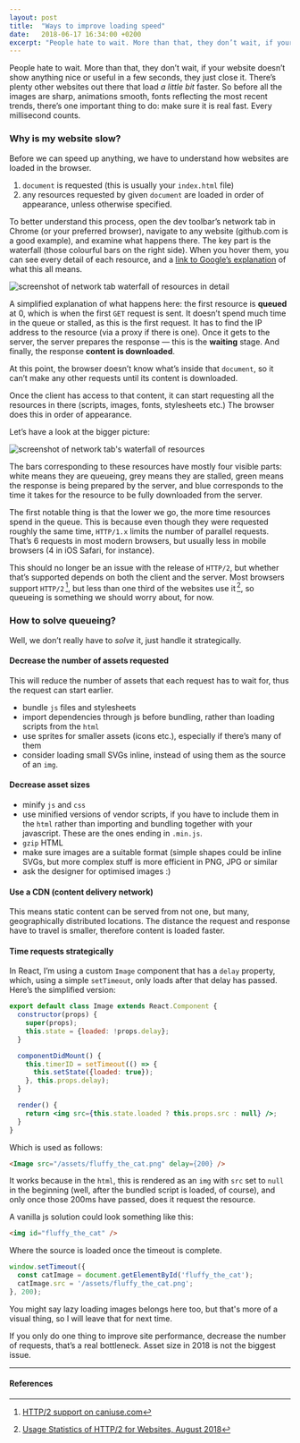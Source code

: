 ```yaml
---
layout: post
title:  "Ways to improve loading speed"
date:   2018-06-17 16:34:00 +0200
excerpt: "People hate to wait. More than that, they don’t wait, if your website doesn’t show anything nice or useful in a few seconds, they just close it. So before all the images are sharp, animations smooth, fonts all fancy, there’s one important thing to do: make sure it is real fast."
---
```


People hate to wait. More than that, they don’t wait, if your website doesn’t show anything nice or useful in a few seconds, they just close it. There’s plenty other websites out there that load _a little bit_ faster. So before all the images are sharp, animations smooth, fonts reflecting the most recent trends, there’s one important thing to do: make sure it is real fast. Every millisecond counts.

### Why is my website slow?
Before we can speed up anything, we have to understand how websites are loaded in the browser.
1. `document` is requested (this is usually your `index.html` file)
2. any resources requested by given `document` are loaded in order of appearance, unless otherwise specified.

To better understand this process, open the dev toolbar’s network tab in Chrome (or your preferred browser), navigate to any website (github.com is a good example), and examine what happens there. The key part is the waterfall (those colourful bars on the right side). When you hover them, you can see every detail of each resource, and a [link to Google’s explanation](https://developers.google.com/web/tools/chrome-devtools/network-performance/reference#timing-explanation) of what this all means.

![screenshot of network tab waterfall of resources in detail]({{site.baseUrl}}/blog/assets/images/waterfall_detail.png)

A simplified explanation of what happens here: the first resource is **queued** at 0, which is when the first `GET` request is sent. It doesn’t spend much time in the queue or stalled, as this is the first request. It has to find the IP address to the resource (via a proxy if there is one). Once it gets to the server, the server prepares the response — this is the **waiting** stage. And finally, the response **content is downloaded**.

At this point, the browser doesn’t know what’s inside that `document`, so it can’t make any other requests until its content is downloaded.

Once the client has access to that content, it can start requesting all the resources in there (scripts, images, fonts, stylesheets etc.) The browser does this in order of appearance.

Let’s have a look at the bigger picture:

![screenshot of network tab's waterfall of resources]({{site.baseUrl}}/blog/assets/images/waterfall.png)

The bars corresponding to these resources have mostly four visible parts: white means they are queueing, grey means they are stalled, green means the response is being prepared by the server, and blue corresponds to the time it takes for the resource to be fully downloaded from the server.

The first notable thing is that the lower we go, the more time resources spend in the queue. This is because even though they were requested roughly the same time, `HTTP/1.x` limits the number of parallel requests. That’s 6 requests in most modern browsers, but usually less in mobile browsers (4 in iOS Safari, for instance).

This should no longer be an issue with the release of `HTTP/2`, but whether that’s supported depends on both the client and the server. Most browsers support `HTTP/2` [^1], but less than one third of the websites use it [^2], so queueing is something we should worry about, for now.

### How to solve queueing?
Well, we don’t really have to _solve_ it, just handle it strategically.

#### Decrease the number of assets requested
This will reduce the number of assets that each request has to wait for, thus the request can start earlier.
- bundle `js` files and stylesheets
- import dependencies through js before bundling, rather than loading scripts from the `html`
- use sprites for smaller assets (icons etc.), especially if there’s many of them
- consider loading small SVGs inline, instead of using them as the source of an `img`.

#### Decrease asset sizes
- minify `js` and `css`
- use minified versions of vendor scripts, if you have to include them in the `html` rather than importing and bundling together with your javascript. These are the ones ending in `.min.js`.
- `gzip` HTML
- make sure images are a suitable format (simple shapes could be inline SVGs, but more complex stuff is more efficient in PNG, JPG or similar
- ask the designer for optimised images :)

#### Use a CDN (content delivery network)
This means static content can be served from not one, but many, geographically distributed locations. The distance the request and response have to travel is smaller, therefore content is loaded faster.

#### Time requests strategically
In React, I’m using a custom `Image` component that has a `delay` property, which, using a simple `setTimeout`, only loads after that delay has passed.
Here’s the simplified version:
```jsx
export default class Image extends React.Component {
  constructor(props) {
    super(props);
    this.state = {loaded: !props.delay};
  }

  componentDidMount() {
    this.timerID = setTimeout(() => {
      this.setState({loaded: true});
    }, this.props.delay);
  }

  render() {
    return <img src={this.state.loaded ? this.props.src : null} />;
  }
}
```
Which is used as follows:
```html
<Image src="/assets/fluffy_the_cat.png" delay={200} />
```
It works because in the `html`, this is rendered as an `img` with `src` set to `null` in the beginning (well, after the bundled script is loaded, of course), and only once those 200ms have passed, does it request the resource.

A vanilla js solution could look something like this:
```html
<img id="fluffy_the_cat" />
```
Where the source is loaded once the timeout is complete.
```js
window.setTimeout({
  const catImage = document.getElementById('fluffy_the_cat');
  catImage.src = '/assets/fluffy_the_cat.png';
}, 200);
```

You might say lazy loading images belongs here too, but that's more of a visual thing, so I will leave that for next time.

If you only do one thing to improve site performance, decrease the number of requests, that’s a real bottleneck. Asset size in 2018 is not the biggest issue.

---
#### References

[^1]: [HTTP/2 support on caniuse.com](https://caniuse.com/#feat=http2)
[^2]: [Usage Statistics of HTTP/2 for Websites, August 2018](https://w3techs.com/technologies/details/ce-http2/all/all)

